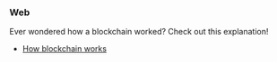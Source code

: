 ### Web

Ever wondered how a blockchain worked? Check out this explanation!

* [How blockchain works](https://www.youtube.com/watch?v=_160oMzblY8&t=)